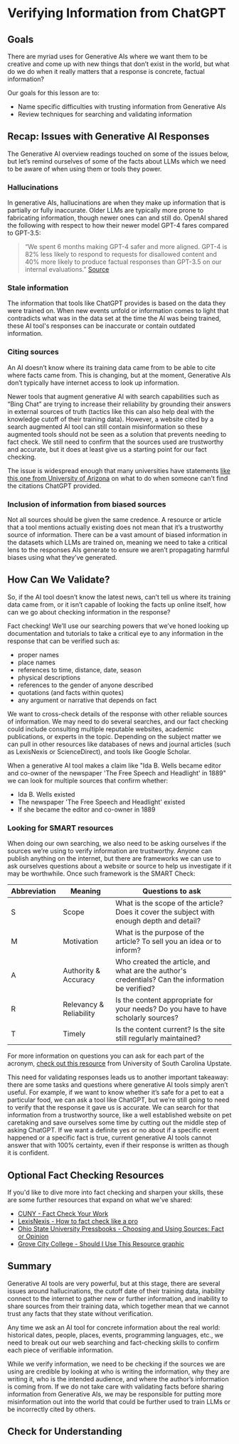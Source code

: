 # Verifying Information from ChatGPT

## Goals

There are myriad uses for Generative AIs where we want them to be creative and come up with new things that don’t exist in the world, but what do we do when it really matters that a response is concrete, factual information? 

Our goals for this lesson are to:
- Name specific difficulties with trusting information from Generative AIs
- Review techniques for searching and validating information

## Recap: Issues with Generative AI Responses
The Generative AI overview readings touched on some of the issues below, but let’s remind ourselves of some of the facts about LLMs which we need to be aware of when using them or tools they power.

### Hallucinations 
In generative AIs, hallucinations are when they make up information that is partially or fully inaccurate. Older LLMs are typically more prone to fabricating information, though newer ones can and still do. OpenAI shared the following with respect to how their newer model GPT-4 fares compared to GPT-3.5:

> “We spent 6 months making GPT-4 safer and more aligned. GPT-4 is 82% less likely to respond to requests for disallowed content and 40% more likely to produce factual responses than GPT-3.5 on our internal evaluations.”   [Source](https://openai.com/gpt-4 )

### Stale information 

The information that tools like ChatGPT provides is based on the data they were trained on. When new events unfold or information comes to light that contradicts what was in the data set at the time the AI was being trained, these AI tool's responses can be inaccurate or contain outdated information. 

### Citing sources

An AI doesn’t know where its training data came from to be able to cite where facts came from. This is changing, but at the moment, Generative AIs don’t typically have internet access to look up information. 

Newer tools that augment generative AI with search capabilities such as “Bing Chat” are trying to increase their reliability by grounding their answers in external sources of truth (tactics like this can also help deal with the knowledge cutoff of their training data). However, a website cited by a search augmented AI tool can still contain misinformation so these augmented tools should not be seen as a solution that prevents needing to fact check. We still need to confirm that the sources used are trustworthy and accurate, but it does at least give us a starting point for our fact checking. 

The issue is widespread enough that many universities have statements [like this one from University of Arizona](https://ask.library.arizona.edu/faq/387173) on what to do when someone can't find the citations ChatGPT provided.

### Inclusion of information from biased sources

Not all sources should be given the same credence. A resource or article that a tool mentions actually existing does not mean that it’s a trustworthy source of information. There can be a vast amount of biased information in the datasets which LLMs are trained on, meaning we need to take a critical lens to the responses AIs generate to ensure we aren’t propagating harmful biases using what they’ve generated.

## How Can We Validate?

So, if the AI tool doesn’t know the latest news, can’t tell us where its training data came from, or it isn’t capable of looking the facts up online itself, how can we go about checking information in the response?

Fact checking! We’ll use our searching powers that we’ve honed looking up documentation and tutorials to take a critical eye to any information in the response that can be verified such as:
- proper names
- place names
- references to time, distance, date, season
- physical descriptions
- references to the gender of anyone described 
- quotations (and facts within quotes)
- any argument or narrative that depends on fact

We want to cross-check details of the response with other reliable sources of information. We may need to do several searches, and our fact checking could include consulting multiple reputable websites, academic publications, or experts in the topic. Depending on the subject matter we can pull in other resources like databases of news and journal articles (such as LexisNexis or ScienceDirect), and tools like Google Scholar.

When a generative AI tool makes a claim like "Ida B. Wells became editor and co-owner of the newspaper 'The Free Speech and Headlight' in 1889" we can look for multiple sources that confirm whether: 
- Ida B. Wells existed
- The newspaper 'The Free Speech and Headlight' existed
- If she became the editor and co-owner in 1889 

### Looking for SMART resources

When doing our own searching, we also need to be asking ourselves if the sources we’re using to verify information are trustworthy. Anyone can publish anything on the internet, but there are frameworks we can use to ask ourselves questions about a website or source to help us investigate if it may be worthwhile. Once such framework is the SMART Check:

| Abbreviation | Meaning | Questions to ask |
| ------------ | ------- | ---------------- |
| S | Scope | What is the scope of the article? Does it cover the subject with enough depth and detail? |
| M | Motivation | What is the purpose of the article? To sell you an idea or to inform? |
| A | Authority & Accuracy | Who created the article, and what are the author's credentials? Can the information be verified? |
| R | Relevancy & Reliability | Is the content appropriate for your needs? Do you have to have scholarly sources? |
| T | Timely | Is the content current? Is the site still regularly maintained? |

For more information on questions you can ask for each part of the acronym, [check out this resource](https://uscupstate.libguides.com/news_aware/SmartTest) from University of South Carolina Upstate.

This need for validating responses leads us to another important takeaway: there are some tasks and questions where generative AI tools simply aren’t useful. For example, if we want to know whether it’s safe for a pet to eat a particular food, we can ask a tool like ChatGPT, but we’re still going to need to verify that the response it gave us is accurate. We can search for that information from a trustworthy source, like a well established website on pet caretaking and save ourselves some time by cutting out the middle step of asking ChatGPT. If we want a definite yes or no about if a specific event happened or a specific fact is true, current generative AI tools cannot answer that with 100% certainty, even if their response is written as though it is confident. 

## Optional Fact Checking Resources

If you'd like to dive more into fact checking and sharpen your skills, these are some further resources that expand on what we've shared:
- [CUNY - Fact Check Your Work](https://researchguides.journalism.cuny.edu/factchecking-verification/fact-check-your-work)
- [LexisNexis - How to fact check like a pro](http://www.lexisnexis.com/pdf/nexis/Nexis-webinar-how-to-fact-check-like-a-pro.pdf)
- [Ohio State University Pressbooks - Choosing and Using Sources: Fact or Opinion](https://ohiostate.pressbooks.pub/choosingsources/chapter/fact-or-opinion/)
- [Grove City College - Should I Use This Resource graphic](https://hbl.gcc.libguides.com/research/credible)

## Summary 

Generative AI tools are very powerful, but at this stage, there are several issues around hallucinations, the cutoff date of their training data, inability connect to the internet to gather new or further information, and inability to share sources from their training data, which together mean that we cannot trust any facts that they state without verification. 

Any time we ask an AI tool for concrete information about the real world: historical dates, people, places, events, programming languages, etc., we need to break out our web searching and fact-checking skills to confirm each piece of verifiable information. 

While we verify information, we need to be checking if the sources we are using are credible by looking at who is writing the information, why they are writing it, who is the intended audience, and where the author’s information is coming from. If we do not take care with validating facts before sharing information from Generative AIs, we may be responsible for putting more misinformation out into the world that could be further used to train LLMs or be incorrectly cited by others. 

## Check for Understanding

